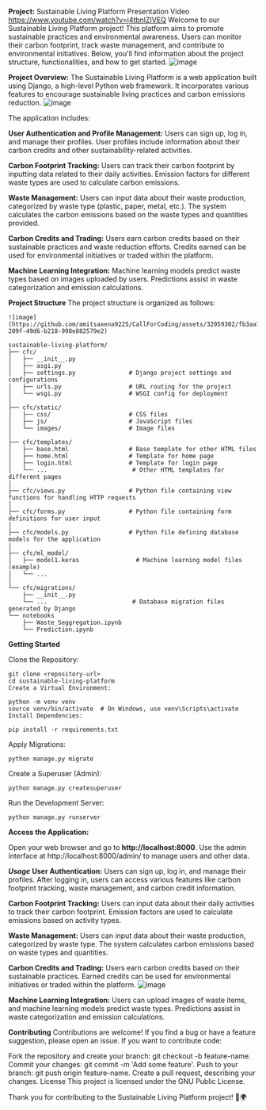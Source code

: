 ﻿**Project:**
Sustainable Living Platform
Presentation Video https://www.youtube.com/watch?v=j4tbnlZIVEQ
Welcome to our Sustainable Living Platform project! This platform aims to promote sustainable practices and environmental awareness. Users can monitor their carbon footprint, track waste management, and contribute to environmental initiatives. Below, you'll find information about the project structure, functionalities, and how to get started.
![image](https://github.com/amitsaxena9225/CallForCoding/assets/32059302/99db3355-0685-45c9-a041-d96b77f3db26)

**Project Overview:**
The Sustainable Living Platform is a web application built using Django, a high-level Python web framework. It incorporates various features to encourage sustainable living practices and carbon emissions reduction. 
![image](https://github.com/jayant2014/Call-For-Code-Sustainability/assets/12426734/17d00923-a45f-406c-83ee-10a2dfbe68f1)

The application includes:

**User Authentication and Profile Management:**
Users can sign up, log in, and manage their profiles.
User profiles include information about their carbon credits and other sustainability-related activities.

**Carbon Footprint Tracking:**
Users can track their carbon footprint by inputting data related to their daily activities.
Emission factors for different waste types are used to calculate carbon emissions.

**Waste Management:**
Users can input data about their waste production, categorized by waste type (plastic, paper, metal, etc.).
The system calculates the carbon emissions based on the waste types and quantities provided.

**Carbon Credits and Trading:**
Users earn carbon credits based on their sustainable practices and waste reduction efforts.
Credits earned can be used for environmental initiatives or traded within the platform.

**Machine Learning Integration:**
Machine learning models predict waste types based on images uploaded by users.
Predictions assist in waste categorization and emission calculations.

**Project Structure**
The project structure is organized as follows:

```
![image](https://github.com/amitsaxena9225/CallForCoding/assets/32059302/fb3aa11c-209f-49d6-b218-998e882579e2)

sustainable-living-platform/
├── cfc/
│   ├── __init__.py
│   ├── asgi.py
│   ├── settings.py               # Django project settings and configurations
│   ├── urls.py                   # URL routing for the project
│   └── wsgi.py                   # WSGI config for deployment
│
├── cfc/static/
│   ├── css/                      # CSS files
│   ├── js/                       # JavaScript files
│   └── images/                   # Image files
│
├── cfc/templates/
│   ├── base.html                 # Base template for other HTML files
│   ├── home.html                 # Template for home page
│   ├── login.html                # Template for login page
│   └── ...                        # Other HTML templates for different pages
│
├── cfc/views.py                  # Python file containing view functions for handling HTTP requests
│
├── cfc/forms.py                  # Python file containing form definitions for user input
│
├── cfc/models.py                 # Python file defining database models for the application
│
├── cfc/ml_model/
│   ├── model1.keras                # Machine learning model files (example)
│   └── ...
│
└── cfc/migrations/
    ├── __init__.py
    └── ...                        # Database migration files generated by Django
└── notebooks
    ├── Waste_Seggregation.ipynb
    └── Prediction.ipynb

```
**Getting Started**

Clone the Repository:


```
git clone <repository-url>
cd sustainable-living-platform
Create a Virtual Environment:
```

```
python -m venv venv
source venv/bin/activate  # On Windows, use venv\Scripts\activate
Install Dependencies:
```

```
pip install -r requirements.txt
```

Apply Migrations:

```
python manage.py migrate
```

Create a Superuser (Admin):

```
python manage.py createsuperuser
```

Run the Development Server:
```
python manage.py runserver
```
**Access the Application:**

Open your web browser and go to **http://localhost:8000**.
Use the admin interface at http://localhost:8000/admin/ to manage users and other data.

***Usage***
**User Authentication:**
Users can sign up, log in, and manage their profiles.
After logging in, users can access various features like carbon footprint tracking, waste management, and carbon credit information.

**Carbon Footprint Tracking:**
Users can input data about their daily activities to track their carbon footprint.
Emission factors are used to calculate emissions based on activity types.

**Waste Management:**
Users can input data about their waste production, categorized by waste type.
The system calculates carbon emissions based on waste types and quantities.

**Carbon Credits and Trading:**
Users earn carbon credits based on their sustainable practices.
Earned credits can be used for environmental initiatives or traded within the platform.
![image](https://github.com/jayant2014/Call-For-Code-Sustainability/assets/12426734/bafd5c8c-8689-43bb-8546-e9dc78aecc04)


**Machine Learning Integration:**
Users can upload images of waste items, and machine learning models predict waste types.
Predictions assist in waste categorization and emission calculations.

**Contributing**
Contributions are welcome! If you find a bug or have a feature suggestion, please open an issue. If you want to contribute code:

Fork the repository and create your branch: git checkout -b feature-name.
Commit your changes: git commit -m 'Add some feature'.
Push to your branch: git push origin feature-name.
Create a pull request, describing your changes.
License
This project is licensed under the GNU Public License.

Thank you for contributing to the Sustainable Living Platform project! 🌱🌍




